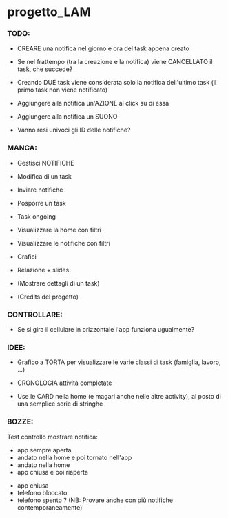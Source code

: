 # progetto_LAM



### TODO:

- CREARE una notifica nel giorno e ora del task appena creato

- Se nel frattempo (tra la creazione e la notifica) viene CANCELLATO il task, che succede?

- Creando DUE task viene considerata solo la notifica dell'ultimo task (il primo task non viene notificato)

- Aggiungere alla notifica un'AZIONE al click su di essa

- Aggiungere alla notifica un SUONO

- Vanno resi univoci gli ID delle notifiche?



### MANCA:

- Gestisci NOTIFICHE

- Modifica di un task

- Inviare notifiche

- Posporre un task

- Task ongoing

- Visualizzare la home con filtri

- Visualizzare le notifiche con filtri

- Grafici

- Relazione + slides

- (Mostrare dettagli di un task)

- (Credits del progetto)



### CONTROLLARE:

- Se si gira il cellulare in orizzontale l'app funziona ugualmente?



### IDEE:

- Grafico a TORTA per visualizzare le varie classi di task (famiglia, lavoro, ...)

- CRONOLOGIA attività completate

- Use le CARD nella home (e magari anche nelle altre activity), al posto di una semplice serie di stringhe



### BOZZE:

Test controllo mostrare notifica:
  + app sempre aperta
  + andato nella home e poi tornato nell'app
  + andato nella home
  + app chiusa e poi riaperta
  - app chiusa
  - telefono bloccato
  - telefono spento ?
 (NB: Provare anche con più notifiche contemporaneamente)
